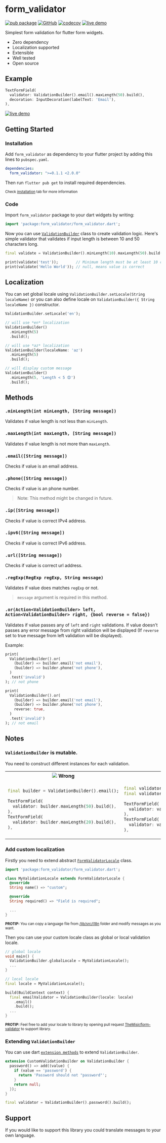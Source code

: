 # form_validator

[![pub package](https://img.shields.io/pub/v/form_validator.svg)](https://pub.dev/packages/form_validator)
[![GitHub](https://img.shields.io/github/license/TheMisir/form-validator)](https://github.com/TheMisir/form-validator/blob/master/LICENSE)
[![codecov](https://codecov.io/gh/TheMisir/form-validator/branch/master/graph/badge.svg)](https://codecov.io/gh/TheMisir/form-validator)
[![live demo](https://img.shields.io/badge/open-live%20demo-blueviolet?logo=netlify)](https://form-validator-example.netlify.app/)

Simplest form validation for flutter form widgets.

* Zero dependency
* Localization supported
* Extensible
* Well tested
* Open source

## Example

```dart
TextFormField(
  validator: ValidationBuilder().email().maxLength(50).build(),
  decoration: InputDecoration(labelText: 'Email'),
),
```
<a href="https://form-validator-example.netlify.app/" target="_blank">![live demo](https://img.shields.io/badge/open-live%20demo-blueviolet?style=for-the-badge&logo=netlify)</a>

## Getting Started

### Installation

Add `form_validator` as dependency to your flutter project by adding this lines to `pubspec.yaml`.

```yaml
dependencies:
  form_validator: ">=0.1.1 <2.0.0"
```

Then run `flutter pub get` to install required dependencies.

<small>Check [installation](https://pub.dev/packages/form_validator#-installing-tab-) tab for more information</small>

### Code

Import `form_validator` package to your dart widgets by writing:

```dart
import 'package:form_validator/form_validator.dart';
```

Now you can use [`ValidationBuilder`](https://pub.dev/documentation/form_validator/latest/form_validator/ValidationBuilder-class.html) class to create validation logic. Here's simple validator that validates if input length is between 10 and 50 characters long.

```dart
final validate = ValidationBuilder().minLength(10).maxLength(50).build();

print(validate('test'));        // Minimum length must be at least 10 characters
print(validate('Hello World')); // null, means value is correct
```
## Localization

You can set global locale using `ValidationBuilder.setLocale(String localeName)`
 or you can also define locale on `ValidationBuilder({ String localeName })` constructor.

```dart
ValidationBuilder.setLocale('en');

// will use *en* localization
ValidationBuilder()
  .minLength(5)
  .build();

// will use *az* localization
ValidationBuilder(localeName: 'az')
  .minLength(5)
  .build();

// will display custom message
ValidationBuilder()
  .minLength(5, 'Length < 5 😟')
  .build();
```
 
## Methods

### `.minLength(int minLength, [String message])`

Validates if value length is not less than `minLength`.

### `.maxLength(int maxLength, [String message])`

Validates if value length is not more than `maxLength`.

### `.email([String message])`

Checks if value is an email address.

### `.phone([String message])`

Checks if value is an phone number. 

> Note: This method might be changed in future.

### `.ip([String message])`

Checks if value is correct IPv4 address.

### `.ipv6([String message])`

Checks if value is correct IPv6 address.

### `.url([String message])`

Checks if value is correct url address.

### `.regExp(RegExp regExp, String message)`

Validates if value does matches `regExp` or not.

> `message` argument is required in this method.

### `.or(Action<ValidationBuilder> left, Action<ValidationBuilder> right, {bool reverse = false})`

Validates if value passes any of `left` and `right` validations. If value doesn't passes any error message from right validation will be displayed (If `reverse` set to true message from left validation will be displayed).

Example:

```dart
print(
  ValidationBuilder().or(
    (builder) => builder.email('not email'),
    (builder) => builder.phone('not phone'),
  )
  .test('invalid')
); // not phone

print(
  ValidationBuilder().or(
    (builder) => builder.email('not email'),
    (builder) => builder.phone('not phone'),
    reverse: true,
  )
  .test('invalid')
); // not email
```

## Notes

### `ValidationBuilder` is mutable.

You need to construct different instances for each validation.

<table><tr>
  <th><img src="https://via.placeholder.com/15/f03c15/000000?text=+" /> Wrong</th>
  <th><img src="https://via.placeholder.com/15/c5f015/000000?text=+" /> Correct</th>
</tr><tr><td>

```dart
final builder = ValidationBuilder().email();

TextFormField(
  validator: builder.maxLength(50).build(),
),
TextFormField(
  validator: builder.maxLength(20).build(),
),
```

</td><td>

```dart
final validator1 = ValidationBuilder().email().maxLength(50).build();
final validator2 = ValidationBuilder().email().maxLength(20).build();

TextFormField(
  validator: validator1,
),
TextFormField(
  validator: validator2,
),
```

</td></tr></table>

### Add custom localization

Firstly you need to extend abstract [`FormValidatorLocale`](https://pub.dev/documentation/form_validator/latest/form_validator/FormValidatorLocale-class.html) class.

```dart
import 'package:form_validator/form_validator.dart';

class MyValidationLocale extends FormValidatorLocale {
  @override
  String name() => "custom";

  @override
  String required() => "Field is required";

  ...
}
```

<small><b>PROTIP:</b> You can copy a language file from [/lib/src/i18n](https://github.com/TheMisir/form-validator/tree/master/lib/src/i18n) folder and modify messages as you want.</small>

Then you can use your custom locale class as global or local validation locale.

```dart
// global locale
void main() {
  ValidationBuilder.globalLocale = MyValidationLocale();
  ...
}

// local locale
final locale = MyValidationLocale();

build(BuildContext context) {
  final emailValidator = ValidationBuilder(locale: locale)
    .email()
    .build();
  ...
}
```

<small><b>PROTIP:</b> Feel free to add your locale to library by opening pull request  [TheMisir/form-validator](https://github.com/TheMisir/form-validator) to support library.</small>

### Extending `ValidationBuilder`

You can use dart [`extension methods`](https://dart.dev/guides/language/extension-methods) to extend `ValidationBuilder`.

```dart
extension CustomValidationBuilder on ValidationBuilder {
  password() => add((value) {
    if (value == 'password') {
      return 'Password should not "password"';
    }
    return null;
  });
}

final validator = ValidationBuilder().password().build();
```

## Support

If you would like to support this library you could translate messages to your own language.
